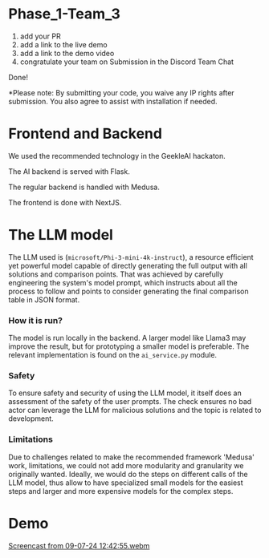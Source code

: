 # Phase_1-Team_3

1. add your PR
2. add a link to the live demo
3. add a link to the demo video
4. congratulate your team on Submission in the Discord Team Chat

Done!

*Please note: By submitting your code, you waive any IP rights after submission. You also agree to assist with installation if needed.

# Frontend and Backend
We used the recommended technology in the GeekleAI hackaton.

The AI backend is served with Flask.

The regular backend is handled with Medusa.

The frontend is done with NextJS.

# The LLM model
The LLM used is (`microsoft/Phi-3-mini-4k-instruct`), a resource efficient yet powerful model capable of directly generating the full output with all solutions and comparison points. That was achieved by carefully engineering the system's model prompt, which instructs about all the process to follow and points to consider generating the final comparison table in JSON format. 

### How it is run?
The model is run locally in the backend. A larger model like Llama3 may improve the result, but for prototyping a smaller model is preferable. The relevant implementation is found on the `ai_service.py` module. 

### Safety 
To ensure safety and security of using the LLM model, it itself does an assessment of the safety of the user prompts. The check ensures no bad actor can leverage the LLM for malicious solutions and the topic is related to development.

### Limitations 
Due to challenges related to make the recommended framework 'Medusa' work, limitations, we could not add more modularity and granularity we originally wanted. Ideally, we would do the steps on different calls of the LLM model, thus allow to have specialized small models for the easiest steps and larger and more expensive models for the complex steps.

# Demo
[Screencast from 09-07-24 12:42:55.webm](https://github.com/geekleteam/Phase_1-Team_3/assets/19463905/ee4f9ff4-7a38-4cb0-a52b-449605595946)